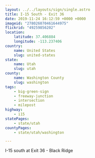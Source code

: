 ```yaml
---
layout: ../../layouts/sign/single.astro
title: I-15 South - Exit 36
date: 2019-11-24 16:12:59 +0000 +0000
imageid: "278026070461644975"
flickrid: "49259856202"
location:
    latitude: 37.406884
    longitude: -113.237406
country:
    name: United States
    slug: united-states
state:
    name: Utah
    slug: utah
county:
    name: Washington County
    slug: washington
tags:
    - big-green-sign
    - freeway-junction
    - intersection
    - milepost
highway:
    - i15
statePages:
    - state/utah
countyPages:
    - state/utah/washington

---
```

I-15 south at Exit 36 - Black Ridge